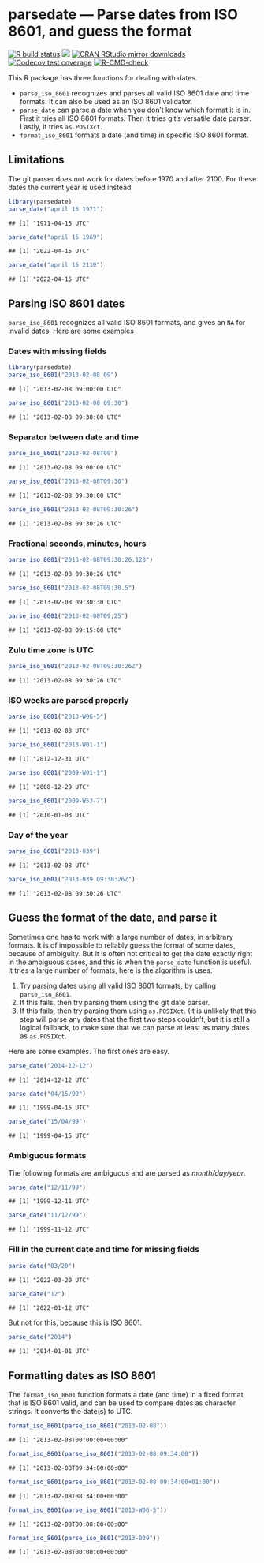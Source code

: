 
# parsedate — Parse dates from ISO 8601, and guess the format

<!-- badges: start -->

[![R build
status](https://github.com/gaborcsardi/parsedate/workflows/R-CMD-check/badge.svg)](https://github.com/gaborcsardi/parsedate/actions)
[![](https://www.r-pkg.org/badges/version/parsedate)](https://www.r-pkg.org/pkg/parsedate)
[![CRAN RStudio mirror
downloads](https://cranlogs.r-pkg.org/badges/parsedate)](https://r-pkg.org/pkg/parsedate)
[![Codecov test
coverage](https://codecov.io/gh/gaborcsardi/parsedate/branch/main/graph/badge.svg)](https://app.codecov.io/gh/gaborcsardi/parsedate?branch=main)
[![R-CMD-check](https://github.com/gaborcsardi/parsedate/actions/workflows/R-CMD-check.yaml/badge.svg)](https://github.com/gaborcsardi/parsedate/actions/workflows/R-CMD-check.yaml)
<!-- badges: end -->

This R package has three functions for dealing with dates.

-   `parse_iso_8601` recognizes and parses all valid ISO 8601 date and
    time formats. It can also be used as an ISO 8601 validator.
-   `parse_date` can parse a date when you don’t know which format it is
    in. First it tries all ISO 8601 formats. Then it tries git’s
    versatile date parser. Lastly, it tries `as.POSIXct`.
-   `format_iso_8601` formats a date (and time) in specific ISO 8601
    format.

## Limitations

The git parser does not work for dates before 1970 and after 2100. For
these dates the current year is used instead:

``` r
library(parsedate)
parse_date("april 15 1971")
```

    ## [1] "1971-04-15 UTC"

``` r
parse_date("april 15 1969")
```

    ## [1] "2022-04-15 UTC"

``` r
parse_date("april 15 2110")
```

    ## [1] "2022-04-15 UTC"

## Parsing ISO 8601 dates

`parse_iso_8601` recognizes all valid ISO 8601 formats, and gives an
`NA` for invalid dates. Here are some examples

### Dates with missing fields

``` r
library(parsedate)
parse_iso_8601("2013-02-08 09")
```

    ## [1] "2013-02-08 09:00:00 UTC"

``` r
parse_iso_8601("2013-02-08 09:30")
```

    ## [1] "2013-02-08 09:30:00 UTC"

### Separator between date and time

``` r
parse_iso_8601("2013-02-08T09")
```

    ## [1] "2013-02-08 09:00:00 UTC"

``` r
parse_iso_8601("2013-02-08T09:30")
```

    ## [1] "2013-02-08 09:30:00 UTC"

``` r
parse_iso_8601("2013-02-08T09:30:26")
```

    ## [1] "2013-02-08 09:30:26 UTC"

### Fractional seconds, minutes, hours

``` r
parse_iso_8601("2013-02-08T09:30:26.123")
```

    ## [1] "2013-02-08 09:30:26 UTC"

``` r
parse_iso_8601("2013-02-08T09:30.5")
```

    ## [1] "2013-02-08 09:30:30 UTC"

``` r
parse_iso_8601("2013-02-08T09,25")
```

    ## [1] "2013-02-08 09:15:00 UTC"

### Zulu time zone is UTC

``` r
parse_iso_8601("2013-02-08T09:30:26Z")
```

    ## [1] "2013-02-08 09:30:26 UTC"

### ISO weeks are parsed properly

``` r
parse_iso_8601("2013-W06-5")
```

    ## [1] "2013-02-08 UTC"

``` r
parse_iso_8601("2013-W01-1")
```

    ## [1] "2012-12-31 UTC"

``` r
parse_iso_8601("2009-W01-1")
```

    ## [1] "2008-12-29 UTC"

``` r
parse_iso_8601("2009-W53-7")
```

    ## [1] "2010-01-03 UTC"

### Day of the year

``` r
parse_iso_8601("2013-039")
```

    ## [1] "2013-02-08 UTC"

``` r
parse_iso_8601("2013-039 09:30:26Z")
```

    ## [1] "2013-02-08 09:30:26 UTC"

## Guess the format of the date, and parse it

Sometimes one has to work with a large number of dates, in arbitrary
formats. It is of impossible to reliably guess the format of some dates,
because of ambiguity. But it is often not critical to get the date
exactly right in the ambiguous cases, and this is when the `parse_date`
function is useful. It tries a large number of formats, here is the
algorithm is uses:

1.  Try parsing dates using all valid ISO 8601 formats, by calling
    `parse_iso_8601`.
2.  If this fails, then try parsing them using the git date parser.
3.  If this fails, then try parsing them using `as.POSIXct`. (It is
    unlikely that this step will parse any dates that the first two
    steps couldn’t, but it is still a logical fallback, to make sure
    that we can parse at least as many dates as `as.POSIXct`.

Here are some examples. The first ones are easy.

``` r
parse_date("2014-12-12")
```

    ## [1] "2014-12-12 UTC"

``` r
parse_date("04/15/99")
```

    ## [1] "1999-04-15 UTC"

``` r
parse_date("15/04/99")
```

    ## [1] "1999-04-15 UTC"

### Ambiguous formats

The following formats are ambiguous and are parsed as *month/day/year*.

``` r
parse_date("12/11/99")
```

    ## [1] "1999-12-11 UTC"

``` r
parse_date("11/12/99")
```

    ## [1] "1999-11-12 UTC"

### Fill in the current date and time for missing fields

``` r
parse_date("03/20")
```

    ## [1] "2022-03-20 UTC"

``` r
parse_date("12")
```

    ## [1] "2022-01-12 UTC"

But not for this, because this is ISO 8601.

``` r
parse_date("2014")
```

    ## [1] "2014-01-01 UTC"

## Formatting dates as ISO 8601

The `format_iso_8601` function formats a date (and time) in a fixed
format that is ISO 8601 valid, and can be used to compare dates as
character strings. It converts the date(s) to UTC.

``` r
format_iso_8601(parse_iso_8601("2013-02-08"))
```

    ## [1] "2013-02-08T00:00:00+00:00"

``` r
format_iso_8601(parse_iso_8601("2013-02-08 09:34:00"))
```

    ## [1] "2013-02-08T09:34:00+00:00"

``` r
format_iso_8601(parse_iso_8601("2013-02-08 09:34:00+01:00"))
```

    ## [1] "2013-02-08T08:34:00+00:00"

``` r
format_iso_8601(parse_iso_8601("2013-W06-5"))
```

    ## [1] "2013-02-08T00:00:00+00:00"

``` r
format_iso_8601(parse_iso_8601("2013-039"))
```

    ## [1] "2013-02-08T00:00:00+00:00"
